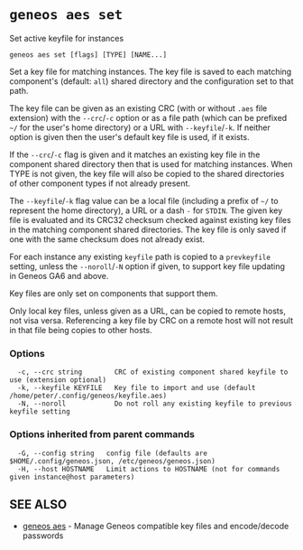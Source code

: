 # `geneos aes set`

Set active keyfile for instances

```text
geneos aes set [flags] [TYPE] [NAME...]
```

Set a key file for matching instances. The key file is saved to each
matching component's (default: `all`) shared directory and the
configuration set to that path.

The key file can be given as an existing CRC (with or without `.aes`
file extension) with the `--crc`/`-c` option or as a file path (which
can be prefixed `~/` for the user's home directory) or a URL with
`--keyfile`/`-k`. If neither option is given then the user's default key
file is used, if it exists.

If the `--crc`/`-c` flag is given and it matches an existing key file in
the component shared directory then that is used for matching instances.
When TYPE is not given, the key file will also be copied to the shared
directories of other component types if not already present.

The `--keyfile`/`-k` flag value can be a local file (including a prefix
of `~/` to represent the home directory), a URL or a dash `-` for
`STDIN`. The given key file is evaluated and its CRC32 checksum checked
against existing key files in the matching component shared directories.
The key file is only saved if one with the same checksum does not
already exist. 

For each instance any existing `keyfile` path is copied to a
`prevkeyfile` setting, unless the `--noroll`/`-N` option if given, to
support key file updating in Geneos GA6 and above.

Key files are only set on components that support them.

Only local key files, unless given as a URL, can be copied to remote
hosts, not visa versa. Referencing a key file by CRC on a remote host
will not result in that file being copies to other hosts.

### Options

```text
  -c, --crc string        CRC of existing component shared keyfile to use (extension optional)
  -k, --keyfile KEYFILE   Key file to import and use (default /home/peter/.config/geneos/keyfile.aes)
  -N, --noroll            Do not roll any existing keyfile to previous keyfile setting
```

### Options inherited from parent commands

```text
  -G, --config string   config file (defaults are $HOME/.config/geneos.json, /etc/geneos/geneos.json)
  -H, --host HOSTNAME   Limit actions to HOSTNAME (not for commands given instance@host parameters)
```

## SEE ALSO

* [geneos aes](geneos_aes.md)	 - Manage Geneos compatible key files and encode/decode passwords
